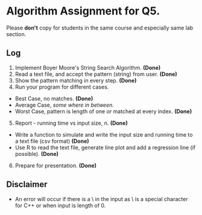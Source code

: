 # Algorithm Assignment for Q5.

Please **don't** copy for students in the same course and especially same lab section.

## Log
1. Implement Boyer Moore's String Search Algorithm. **(Done)**
2. Read a text file, and accept the pattern (string) from user. **(Done)**
3. Show the pattern matching in every step. **(Done)**
4. Run your program for different cases.
  * Best Case, no matches. **(Done)**
  * Average Case, *some where in between.*
  * Worst Case, pattern is length of one *or* matched at every index. **(Done)**
5. Report - running time vs input size, n. **(Done)**
  * Write a function to simulate and write the input size and running time to a text file (csv format) **(Done)**
  * Use R to read the text file, generate line plot and add a regression line (if possible). **(Done)**
6. Prepare for presentation. **(Done)**

## Disclaimer
* An error will occur if there is a \ in the input as \ is a special character for C++ or when input is length of 0.
